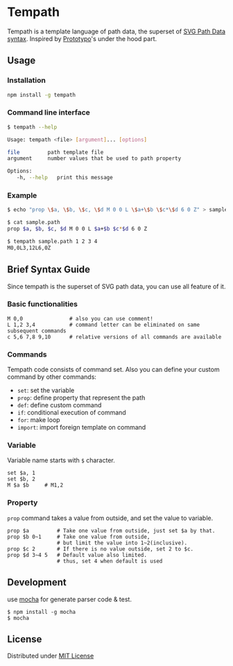 # Tempath

Tempath is a template language of path data, the superset of [SVG Path Data syntax][w3c paths].
Inspired by [Prototypo][prototypo, kickstarter project]'s under the hood part.

[w3c paths]: http://www.w3.org/TR/SVG/paths.html#PathData
[prototypo, kickstarter project]: https://www.kickstarter.com/projects/599698621/prototypo-streamlining-font-creation


## Usage

### Installation
```sh
npm install -g tempath
```

### Command line interface
```sh
$ tempath --help

Usage: tempath <file> [argument]... [options]

file         path template file
argument     number values that be used to path property

Options:
   -h, --help   print this message
```

### Example
```sh
$ echo "prop \$a, \$b, \$c, \$d M 0 0 L \$a+\$b \$c*\$d 6 0 Z" > sample.path

$ cat sample.path
prop $a, $b, $c, $d M 0 0 L $a+$b $c*$d 6 0 Z

$ tempath sample.path 1 2 3 4
M0,0L3,12L6,0Z
```


## Brief Syntax Guide

Since tempath is the superset of SVG path data, you can use all feature of it.

### Basic functionalities
```tempath
M 0,0               # also you can use comment!
L 1,2 3,4           # command letter can be eliminated on same subsequent commands
c 5,6 7,8 9,10      # relative versions of all commands are available
```

### Commands

Tempath code consists of command set.
Also you can define your custom command by other commands:

* `set`: set the variable
* `prop`: define property that represent the path
* `def`: define custom command
* `if`: conditional execution of command
* `for`: make loop
* `import`: import foreign template on command

### Variable

Variable name starts with `$` character.

```tempath
set $a, 1
set $b, 2
M $a $b     # M1,2
```

### Property

`prop` command takes a value from outside, and set the value to variable.

```tempath
prop $a         # Take one value from outside, just set $a by that.
prop $b 0~1     # Take one value from outside,
                # but limit the value into 1~2(inclusive).
prop $c 2       # If there is no value outside, set 2 to $c.
prop $d 3~4 5   # Default value also limited.
                # thus, set 4 when default is used
```


## Development

use [mocha](http://visionmedia.github.io/mocha/) for generate parser code & test.

```
$ npm install -g mocha
$ mocha
```


## License

Distributed under [MIT License](./LICENSE)

